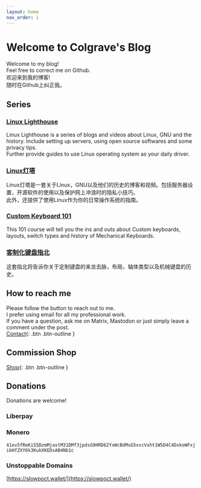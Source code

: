 ```yaml
---
layout: home
nav_order: 1
---
```

# Welcome to Colgrave's Blog
Welcome to my blog!  
Feel free to correct me on Github.  
欢迎来到我的博客!  
随时在Github上纠正我。 

## Series
### [**Linux Lighthouse**](/Linux%20Lighthouse/)
Linux Lighthouse is a series of blogs and videos about Linux, GNU and the history. Include setting up servers, using open source softwares and some privacy tips.  
Further provide guides to use Linux operating system as your daily driver. 
### [Linux灯塔](/Linux%E7%81%AF%E5%A1%94/)
Linux灯塔是一套关于Linux，GNU以及他们的历史的博客和视频。包括服务器设置，开源软件的使用以及保护网上冲浪时的隐私小技巧。  
此外，还提供了使用Linux作为你的日常操作系统的指南。
&nbsp;  
  

### [**Custom Keyboard 101**](/Custom%20Keyboard%20101/)
This 101 course will tell you the ins and outs about Custom keyboards, layouts, switch types and history of Mechanical Keyboards. 
### [客制化键盘指北](/Custom%20Keyboard%20101/)
这套指北将告诉你关于定制键盘的来龙去脉，布局，轴体类型以及机械键盘的历史。 

## How to reach me
Please follow the button to reach out to me.  
I prefer using email for all my professional work.  
If you have a question, ask me on Matrix, Mastodon or just simply leave a comment under the post.  
[Contact](https://hanqixu.com/contact/){: .btn .btn-outline }

## Commission Shop
[Shop](https://shop.hanqixu.com){: .btn .btn-outline }

## Donations
Donations are welcome!
### Liberpay
<script src="https://liberapay.com/Colgrave/widgets/button.js"></script>  

### Monero
`41ev5fReKiS5DzmMjastM31DMf3jpdsG9HRD62YxWcBdMxG5xvcVxht1WSD4C4DxkoWFxjikHfZXY6k3KukXKEDsAB4Nb1c`

### Unstoppable Domains
[https://slowpoct.wallet/](https://slowpoct.wallet/)
